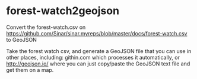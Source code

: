 # forest-watch2geojson

Convert the forest-watch.csv on https://github.com/Sinar/sinar.myreps/blob/master/docs/forest-watch.csv
to GeoJSON

Take the forest watch csv, and generate a GeoJSON file that you can use in other places,
including: githin.com which processes it automatically, or http://geojson.io/ where you can
just copy/paste the GeoJSON text file and get them on a map.
